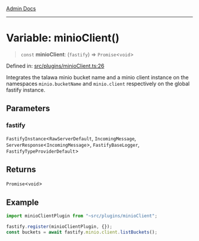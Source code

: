 [Admin Docs](/)

***

# Variable: minioClient()

> `const` **minioClient**: (`fastify`) => `Promise`\<`void`\>

Defined in: [src/plugins/minioClient.ts:26](https://github.com/gautam-divyanshu/talawa-api/blob/7e7d786bbd7356b22a3ba5029601eed88ff27201/src/plugins/minioClient.ts#L26)

Integrates the talawa minio bucket name and a minio client instance on the namespaces `minio.bucketName` and `minio.client` respectively on the global fastify instance.

## Parameters

### fastify

`FastifyInstance`\<`RawServerDefault`, `IncomingMessage`, `ServerResponse`\<`IncomingMessage`\>, `FastifyBaseLogger`, `FastifyTypeProviderDefault`\>

## Returns

`Promise`\<`void`\>

## Example

```ts
import minioClientPlugin from "~src/plugins/minioClient";

fastify.register(minioClientPlugin, {});
const buckets = await fastify.minio.client.listBuckets();
```
